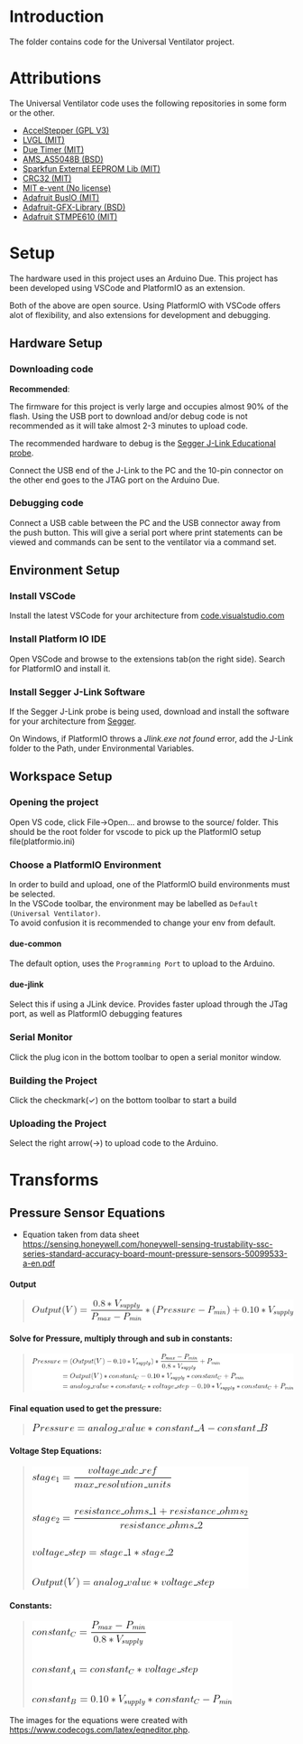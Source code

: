 # Introduction
The folder contains code for the Universal Ventilator project.

# Attributions

The Universal Ventilator code uses the following repositories in some form or the other. 

- [AccelStepper (GPL V3)](https://github.com/waspinator/AccelStepper)
- [LVGL (MIT)](https://github.com/lvgl/lvgl)
- [Due Timer (MIT)](https://github.com/ivanseidel/DueTimer)
- [AMS_AS5048B (BSD)](https://github.com/boston-engineering/AMS_AS5048B)
- [Sparkfun External EEPROM Lib (MIT)](https://github.com/sparkfun/SparkFun_External_EEPROM_Arduino_Library.git)
- [CRC32 (MIT)](https://github.com/bakercp/CRC32)
- [MIT e-vent (No license)](https://github.com/mit-drl/e-vent)
- [Adafruit BusIO (MIT)](https://github.com/adafruit/Adafruit_BusIO)
- [Adafruit-GFX-Library (BSD)](https://github.com/adafruit/Adafruit-GFX-Library)
- [Adafruit STMPE610 (MIT)](https://github.com/adafruit/Adafruit_STMPE610)

# Setup
The hardware used in this project uses an Arduino Due. This project has been developed using VSCode and PlatformIO as an extension.

Both of the above are open source. Using PlatformIO with VSCode offers alot of flexibility, and also extensions for development and debugging.

## Hardware Setup

### Downloading code

**Recommended**:

The firmware for this project is verly large and occupies almost 90% of the flash. Using the USB port to download and/or debug code is not recommended as it will take almost 2-3 minutes to upload code.

The recommended hardware to debug is the [Segger J-Link Educational probe](https://www.segger.com/products/debug-probes/j-link/models/j-link-edu-mini/).

Connect the USB end of the J-Link to the PC and the 10-pin connector on the other end goes to the JTAG port on the Arduino Due.

### Debugging code

Connect a USB cable between the PC and the USB connector away from the push button. This will give a serial port where print statements can be viewed and commands can be sent to the ventilator via a command set. 

## Environment Setup

### Install VSCode

Install the latest VSCode for your architecture from [code.visualstudio.com](https://code.visualstudio.com/download)

### Install Platform IO IDE
Open VSCode and browse to the extensions tab(on the right side). Search for PlatformIO and install it.

### Install Segger J-Link Software
If the Segger J-Link probe is being used, download and install the software for your architecture from [Segger](https://www.segger.com/downloads/jlink/).

On Windows, if PlatformIO throws a *Jlink.exe not found* error, add the J-Link folder to the Path, under Environmental Variables.

## Workspace Setup

### Opening the project
Open VS code, click File->Open... and browse to the source/ folder. This should be the root folder for vscode to pick up the PlatformIO setup file(platformio.ini)

### Choose a PlatformIO Environment
In order to build and upload, one of the PlatformIO build environments must be selected.\
In the VSCode toolbar, the environment may be labelled as `Default (Universal Ventilator)`.\
To avoid confusion it is recommended to change your env from default.

#### due-common

The default option, uses the `Programming Port` to upload to the Arduino.

#### due-jlink

Select this if using a JLink device. Provides faster upload through the JTag port, as well as PlatformIO debugging features

### Serial Monitor

Click the plug icon in the bottom toolbar to open a serial monitor window.

### Building the Project

Click the checkmark(✓) on the bottom toolbar to start a build

### Uploading the Project

Select the right arrow(→) to upload code to the Arduino.


# Transforms

## Pressure Sensor Equations

- Equation taken from data
  sheet https://sensing.honeywell.com/honeywell-sensing-trustability-ssc-series-standard-accuracy-board-mount-pressure-sensors-50099533-a-en.pdf

#### Output

> ![Output_V](docs/images/equation_output_v.png)

#### Solve for Pressure, multiply through and sub in constants:

> ![Equation_Pressure](docs/images/equation_pressure.png)

#### Final equation used to get the pressure:

> ![Equation_Final_Pressure](docs/images/equation_pressure_final.png)

#### Voltage Step Equations:

> ![Equations_Voltage_Step](docs/images/equation_voltage_step.png)

#### Constants:

> ![Equation_Constants](docs/images/equation_constants.png)

The images for the equations were created with https://www.codecogs.com/latex/eqneditor.php.